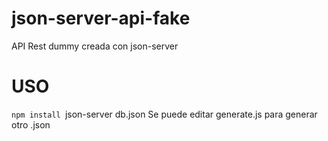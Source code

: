 # json-server-api-fake
API Rest dummy creada con json-server
# USO
``npm install
``json-server db.json
Se puede editar generate.js para generar otro .json
